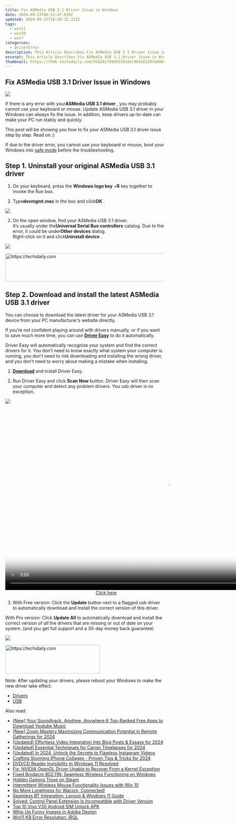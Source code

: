 ```yaml
---
title: Fix ASMedia USB 3.1 Driver Issue in Windows
date: 2024-09-23T06:51:47.639Z
updated: 2024-09-25T18:50:32.333Z
tags:
  - win11
  - win10
  - win7
categories:
  - DriverError
description: This Article Describes Fix ASMedia USB 3.1 Driver Issue in Windows
excerpt: This Article Describes Fix ASMedia USB 3.1 Driver Issue in Windows
thumbnail: https://thmb.techidaily.com/918241799e85f81dec9b4161207ab0693452bcd53dc379a61f25b9401249f9af.jpg
---
```


## Fix ASMedia USB 3.1 Driver Issue in Windows

![](https://images.drivereasy.com/wp-content/uploads/2017/08/img_599b918667578.png)

 If there is any error with your**ASMedia USB 3.1 driver** , you may probably cannot use your keyboard or mouse. Update ASMedia USB 3.1 driver in your Windows can always fix the issue. In addition, keep drivers up-to-date can make your PC run stably and quickly.

 This post will be showing you how to fix your ASMedia USB 3.1 driver issue step by step. Read on.:)

 If due to the driver error, you cannot use your keyboard or mouse, boot your Windows into [safe mode](https://tools.techidaily.com/drivereasy/download/) before the troubleshooting.

## Step 1\. Uninstall your original ASMedia USB 3.1 driver

 1) On your keyboard, press the **Windows logo key** +**R** key together to invoke the Run box.

 2) Type**devmgmt.msc** in the box and click**OK** .

![](https://images.drivereasy.com/wp-content/uploads/2017/08/img_599aaa6e40125.png)

 2) On the open window, find your ASMedia USB 3.1 driver.  
 It’s usually under the**Universal Serial Bus controllers** catalog. Due to the error, it could be under**Other devices** dialog.  
 Right-click on it and click**Uninstall device** .

![](https://images.drivereasy.com/wp-content/uploads/2017/08/img_599aae65cd542.png)

<!-- affiliate ads begin -->
<a href="https://aligracehair.sjv.io/c/5597632/2016170/19272" target="_top" id="2016170">
  <img src="//a.impactradius-go.com/display-ad/19272-2016170" border="0" alt="https://techidaily.com" width="728" height="90"/>
</a>
<img height="0" width="0" src="https://aligracehair.sjv.io/i/5597632/2016170/19272" style="position:absolute;visibility:hidden;" border="0" />
<!-- affiliate ads end -->

## Step 2\. Download and install the latest ASMedia USB 3.1 driver

 You can choose to download the latest driver for your ASMedia USB 3.1 device from your PC manufacturer’s website directly.

 If you’re not confident playing around with drivers manually,  or if you want to save much more time, you can use **[Driver Easy](https://tools.techidaily.com/drivereasy/download/)**  to do it automatically.

 Driver Easy will automatically recognize your system and find the correct drivers for it. You don’t need to know exactly what system your computer is running, you don’t need to risk downloading and installing the wrong driver, and you don’t need to worry about making a mistake when installing.

 1) **[Download](https://tools.techidaily.com/drivereasy/download/)**   and install Driver Easy.

 2) Run Driver Easy and click **Scan Now**   button. Driver Easy will then scan your computer and detect any problem drivers. You usb driver is no exception.

![](https://images.drivereasy.com/wp-content/uploads/2017/08/img_599a5be1336da.jpg)

<!-- affiliate ads begin -->
<span id="1492813">
					<video width="1024" height="576" style="cursor:pointer"
           poster="//a.impactradius-go.com/display-clicktoplayimage/1492813.png"
           onclick="if(!this.playClicked){this.play();this.setAttribute('controls',true);this.playClicked=true;}">
	   <source src="//a.impactradius-go.com/display-ad/14559-1492813">
	   <img src="//a.impactradius-go.com/display-clicktoplayimage/1492813.png" style="border: none; height: 100%; width: 100%; object-fit: contain">
	</video>
	<div style="width:640px;text-align:center"><a href="javascript:window.open(decodeURIComponent('https%3A%2F%2Fpropmoneyinc.pxf.io%2Fc%2F5597632%2F1492813%2F14559'), '_blank');void(0);">Click here</a></div>
</span>
<img height="0" width="0" src="https://imp.pxf.io/i/5597632/1492813/14559" style="position:absolute;visibility:hidden;" border="0" />
<!-- affiliate ads end -->

3) With Free version: Click the **Update**  button next to a flagged usb driver to automatically download and install the correct version of this driver.

With Pro version: Click **Update All**  to automatically download and install the correct version of _all_  the drivers that are missing or out of date on your system. (and you get full support and a 30-day money back guarantee)

![](https://images.drivereasy.com/wp-content/uploads/2017/08/img_599ab24460483.jpg)

<!-- affiliate ads begin -->
<a href="https://aligracehair.sjv.io/c/5597632/2115932/19272" target="_top" id="2115932">
  <img src="//a.impactradius-go.com/display-ad/19272-2115932" border="0" alt="https://techidaily.com" width="300" height="90"/>
</a>
<img height="0" width="0" src="https://aligracehair.sjv.io/i/5597632/2115932/19272" style="position:absolute;visibility:hidden;" border="0" />
<!-- affiliate ads end -->

 Note: After updating your drivers, please reboot your Windows to make the new driver take effect.

* [Drivers](https://tools.techidaily.com/drivereasy/download/)
* [USB](https://store.drivereasy.com/order/cart.php?PRODS=4731822&QTY=1&AFFILIATE=108875)

<ins class="adsbygoogle"
     style="display:block"
     data-ad-format="autorelaxed"
     data-ad-client="ca-pub-7571918770474297"
     data-ad-slot="1223367746"></ins>

<ins class="adsbygoogle"
     style="display:block"
     data-ad-client="ca-pub-7571918770474297"
     data-ad-slot="8358498916"
     data-ad-format="auto"
     data-full-width-responsive="true"></ins>

<span class="atpl-alsoreadstyle">Also read:</span>
<div><ul>
<li><a href="https://facebook-video-footage.techidaily.com/new-your-soundtrack-anytime-anywhere-6-top-ranked-free-apps-to-download-youtube-music/"><u>[New] Your Soundtrack, Anytime, Anywhere 6 Top-Ranked Free Apps to Download Youtube Music</u></a></li>
<li><a href="https://remote-screen-capture.techidaily.com/new-zoom-mastery-maximizing-communication-potential-in-remote-gatherings-for-2024/"><u>[New] Zoom Mastery Maximizing Communication Potential in Remote Gatherings for 2024</u></a></li>
<li><a href="https://facebook-record-videos.techidaily.com/updated-effortless-video-integration-into-blog-posts-and-essays-for-2024/"><u>[Updated] Effortless Video Integration Into Blog Posts & Essays for 2024</u></a></li>
<li><a href="https://fox-glue.techidaily.com/updated-essential-techniques-for-canon-timelapses-for-2024/"><u>[Updated] Essential Techniques for Canon Timelapses for 2024</u></a></li>
<li><a href="https://instagram-video-recordings.techidaily.com/updated-in-2024-unlock-the-secrets-to-flawless-instagram-videos/"><u>[Updated] In 2024, Unlock the Secrets to Flawless Instagram Videos</u></a></li>
<li><a href="https://extra-information.techidaily.com/crafting-stunning-iphone-collages-proven-tips-and-tricks-for-2024/"><u>Crafting Stunning iPhone Collages - Proven Tips & Tricks for 2024</u></a></li>
<li><a href="https://driver-error.techidaily.com/dvdcd-reader-invisibility-in-windows-11-resolved/"><u>DVD/CD Reader Invisibility in Windows 11 Resolved</u></a></li>
<li><a href="https://driver-error.techidaily.com/fix-nvidia-opengl-driver-unable-to-recover-from-a-kernel-exception/"><u>Fix: NVIDIA OpenGL Driver Unable to Recover From a Kernel Exception</u></a></li>
<li><a href="https://driver-error.techidaily.com/fixed-brodacm-80211n-seamless-wireless-functioning-on-windows/"><u>Fixed Brodacm 802.11N: Seamless Wireless Functioning on Windows</u></a></li>
<li><a href="https://games-able.techidaily.com/hidden-gaming-trove-on-steam/"><u>Hidden Gaming Trove on Steam</u></a></li>
<li><a href="https://driver-error.techidaily.com/intermittent-wireless-mouse-functionality-issues-with-win-10/"><u>Intermittent Wireless Mouse Functionality Issues with Win 10</u></a></li>
<li><a href="https://driver-error.techidaily.com/no-more-loneliness-for-wacom-connected/"><u>No More Loneliness for Wacom, Connected!</u></a></li>
<li><a href="https://driver-error.techidaily.com/seamless-bt-integration-lenovo-and-windows-11-guide/"><u>Seamless BT Integration: Lenovo & Windows 11 Guide</u></a></li>
<li><a href="https://driver-error.techidaily.com/solved-control-panel-extension-is-incompatible-with-driver-version/"><u>Solved: Control Panel Extension Is Incompatible with Driver Version</u></a></li>
<li><a href="https://sim-unlock.techidaily.com/top-10-vivo-v30-android-sim-unlock-apk-by-drfone-android/"><u>Top 10 Vivo V30 Android SIM Unlock APK</u></a></li>
<li><a href="https://fox-links.techidaily.com/whip-up-funny-images-in-adobe-design/"><u>Whip Up Funny Images in Adobe Design</u></a></li>
<li><a href="https://driver-error.techidaily.com/win11-kb-error-resolution-irql/"><u>Win11 KB Error Resolution: IRQL</u></a></li>
</ul></div>

